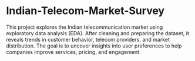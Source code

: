 # Indian-Telecom-Market-Survey
This project explores the Indian telecommunication market using exploratory data analysis (EDA). After cleaning and preparing the dataset, it reveals trends in customer behavior, telecom providers, and market distribution. The goal is to uncover insights into user preferences to help companies improve services, pricing, and engagement.
